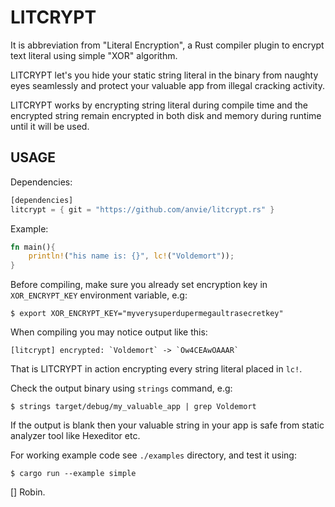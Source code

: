 LITCRYPT
===========

It is abbreviation from "Literal Encryption", a Rust compiler plugin to encrypt
text literal using simple "XOR" algorithm.

LITCRYPT let's you hide your static string literal in the binary from naughty eyes seamlessly
and protect your valuable app from illegal cracking activity.

LITCRYPT works by encrypting string literal during compile time and the encrypted
string remain encrypted in both disk and memory during runtime until it will be used.

USAGE
-----

Dependencies:

```rust
[dependencies]
litcrypt = { git = "https://github.com/anvie/litcrypt.rs" }
```

Example:

```rust
fn main(){
    println!("his name is: {}", lc!("Voldemort"));
}
```

Before compiling, make sure you already set encryption key in `XOR_ENCRYPT_KEY` environment variable,
e.g:

    $ export XOR_ENCRYPT_KEY="myverysuperdupermegaultrasecretkey"

When compiling you may notice output like this:

    [litcrypt] encrypted: `Voldemort` -> `Ow4CEAwOAAAR`

That is LITCRYPT in action encrypting every string literal placed in `lc!`.

Check the output binary using `strings` command, e.g:

    $ strings target/debug/my_valuable_app | grep Voldemort

If the output is blank then your valuable string in your app is safe from static analyzer tool
like Hexeditor etc.


For working example code see `./examples` directory, and test it using:

    $ cargo run --example simple

[] Robin.

